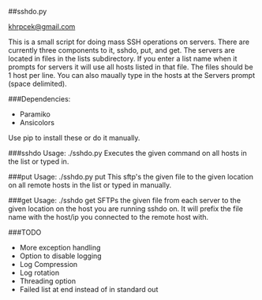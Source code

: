 ##sshdo.py

khrpcek@gmail.com

This is a small script for doing mass SSH operations on servers. There are currently three components to it, sshdo, put, and get. The servers are located in files in the lists subdirectory. If you enter a list name when it prompts for servers it will use all hosts listed in that file. The files should be 1 host per line. You can also maually type in the hosts at the Servers prompt (space delimited).

###Dependencies:
* Paramiko
* Ansicolors

Use pip to install these or do it manually.

###sshdo
Usage: ./sshdo.py
Executes the given command on all hosts in the list or typed in.

###put
Usage: ./sshdo.py put
This sftp's the given file to the given location on all remote hosts in the list or typed in manually.

###get
Usage: ./sshdo get
SFTPs the given file from each server to the given location on the host you are running sshdo on. It will prefix the file name with the host/ip you connected to the remote host with.

###TODO
* More exception handling
* Option to disable logging
* Log Compression
* Log rotation
* Threading option
* Failed list at end instead of in standard out
